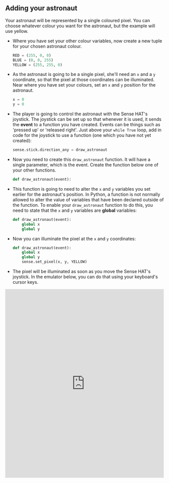 ## Adding your astronaut

Your astronaut will be represented by a single coloured pixel. You can choose whatever colour you want for the astronaut, but the example will use yellow.

- Where you have set your other colour variables, now create a new tuple for your chosen astronaut colour.

	```python
	RED = (255, 0, 0)
	BLUE = (0, 0, 255)
	YELLOW = (255, 255, 0)
	```

- As the astronaut is going to be a single pixel, she'll need an `x` and a `y` coordinate, so that the pixel at those coordinates can be illuminated. Near where you have set your colours, set an `x` and `y` position for the astronaut.

	```python
	x = 0
	y = 0
	```

- The player is going to control the astronaut with the Sense HAT's joystick. The joystick can be set up so that whenever it is used, it sends the **event** to a function you have created. Events can be things such as 'pressed up' or 'released right'. Just above your `while True` loop, add in code for the joystick to use a function (one which you have not yet created):

	```python
	sense.stick.direction_any = draw_astronaut
	```
- Now you need to create this `draw_astronaut` function. It will have a single parameter, which is the event. Create the function below one of your other functions.

	```python
	def draw_astronaut(event):
	```

- This function is going to need to alter the `x` and `y` variables you set earlier for the astronaut's position. In Python, a function is not normally allowed to alter the value of variables that have been declared outside of the function. To enable your `draw_astronaut` function to do this, you need to state that the `x` and `y` variables are **global** variables:

	```python
	def draw_astronaut(event):
		global x
		global y
	```

- Now you can illuminate the pixel at the `x` and `y` coordinates:

	```python
	def draw_astronaut(event):
		global x
		global y
		sense.set_pixel(x, y, YELLOW)
	```

- The pixel will be illuminated as soon as you move the Sense HAT's joystick. In the emulator below, you can do that using your keyboard's cursor keys.

<iframe src="https://trinket.io/embed/python/a3444b6288" width="100%" height="600" frameborder="0" marginwidth="0" marginheight="0" allowfullscreen></iframe>

